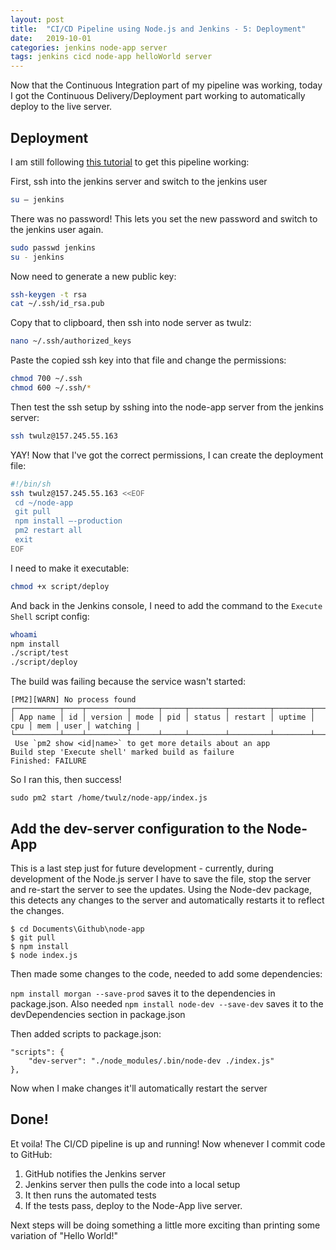 ```yaml
---
layout: post
title:  "CI/CD Pipeline using Node.js and Jenkins - 5: Deployment"
date:   2019-10-01
categories: jenkins node-app server
tags: jenkins cicd node-app helloWorld server
---
```


Now that the Continuous Integration part of my pipeline was working, today I got the Continuous Delivery/Deployment part working to automatically deploy to the live server.

<!--more-->

## Deployment

I am still following [this tutorial][medium-tutorial] to get this pipeline working:

First, ssh into the jenkins server and switch to the jenkins user

```sh
su — jenkins
```

There was no password! This lets you set the new password and switch to the jenkins user again. 

```sh
sudo passwd jenkins
su - jenkins
```

Now need to generate a new public key:
```sh
ssh-keygen -t rsa
cat ~/.ssh/id_rsa.pub
```

Copy that to clipboard, then ssh into node server as twulz:

```sh
nano ~/.ssh/authorized_keys
```

Paste the copied ssh key into that file and change the permissions:
```sh
chmod 700 ~/.ssh
chmod 600 ~/.ssh/*
```

Then test the ssh setup by sshing into the node-app server from the jenkins server:
```sh
ssh twulz@157.245.55.163
```

YAY! Now that I've got the correct permissions, I can create the deployment file:

```sh
#!/bin/sh
ssh twulz@157.245.55.163 <<EOF
 cd ~/node-app
 git pull
 npm install —-production
 pm2 restart all
 exit
EOF
```

I need to make it executable:
```sh
chmod +x script/deploy
```

And back in the Jenkins console, I need to add the command to the `Execute Shell` script config:
```sh
whoami 
npm install
./script/test
./script/deploy
```

The build was failing because the service wasn't started:
```
[PM2][WARN] No process found
┌──────────┬────┬─────────┬──────┬─────┬────────┬─────────┬────────┬─────┬─────┬──────┬──────────┐
│ App name │ id │ version │ mode │ pid │ status │ restart │ uptime │ cpu │ mem │ user │ watching │
└──────────┴────┴─────────┴──────┴─────┴────────┴─────────┴────────┴─────┴─────┴──────┴──────────┘
 Use `pm2 show <id|name>` to get more details about an app
Build step 'Execute shell' marked build as failure
Finished: FAILURE
```
So I ran this, then success!
```
sudo pm2 start /home/twulz/node-app/index.js
```

## Add the dev-server configuration to the Node-App

This is a last step just for future development - currently, during development of the Node.js server I have to save the file, stop the server and re-start the server to see the updates. Using the Node-dev package, this detects any changes to the server and automatically restarts it to reflect the changes.

```
$ cd Documents\Github\node-app
$ git pull
$ npm install
$ node index.js
```

Then made some changes to the code, needed to add some dependencies:

`npm install morgan --save-prod` saves it to the dependencies in package.json. Also needed `npm install node-dev --save-dev` saves it to the devDependencies section in package.json

Then added scripts to package.json:
```
"scripts": {
    "dev-server": "./node_modules/.bin/node-dev ./index.js"
},
```

Now when I make changes it'll automatically restart the server

## Done!

Et voila! The CI/CD pipeline is up and running! Now whenever I commit code to GitHub:
1. GitHub notifies the Jenkins server 
1. Jenkins server then pulls the code into a local setup
1. It then runs the automated tests
1. If the tests pass, deploy to the Node-App live server.

Next steps will be doing something a little more exciting than printing some variation of "Hello World!"

[medium-tutorial]: https://medium.com/@mosheezderman/how-to-set-up-ci-cd-pipeline-for-a-node-js-app-with-jenkins-c51581cc783c